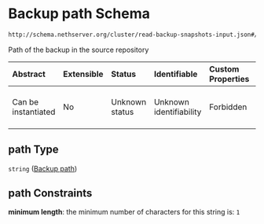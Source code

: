 # Backup path Schema

```txt
http://schema.nethserver.org/cluster/read-backup-snapshots-input.json#/properties/path
```

Path of the backup in the source repository

| Abstract            | Extensible | Status         | Identifiable            | Custom Properties | Additional Properties | Access Restrictions | Defined In                                                                                            |
| :------------------ | :--------- | :------------- | :---------------------- | :---------------- | :-------------------- | :------------------ | :---------------------------------------------------------------------------------------------------- |
| Can be instantiated | No         | Unknown status | Unknown identifiability | Forbidden         | Allowed               | none                | [read-backup-snapshots-input.json\*](cluster/read-backup-snapshots-input.json "open original schema") |

## path Type

`string` ([Backup path](read-backup-snapshots-input-properties-backup-path.md))

## path Constraints

**minimum length**: the minimum number of characters for this string is: `1`
